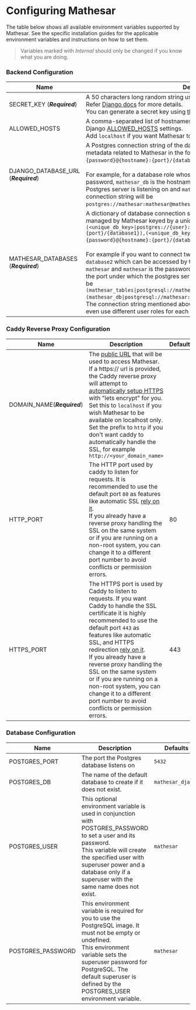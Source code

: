 # Configuring Mathesar 

The table below shows all available environment variables supported by Mathesar. See the specific installation guides for the applicable environment variables and instructions on how to set them.

> Variables marked with *Internal* should only be changed if you know what you are 
> doing.


### Backend Configuration
| Name                                     | Description                                                                                                                                                                                                                                                                                                                                                                                                                                                                                                                                                                                                                                                                                                                                                                                                                                                                                                                                                                                      | Defaults                     |
|------------------------------------------|--------------------------------------------------------------------------------------------------------------------------------------------------------------------------------------------------------------------------------------------------------------------------------------------------------------------------------------------------------------------------------------------------------------------------------------------------------------------------------------------------------------------------------------------------------------------------------------------------------------------------------------------------------------------------------------------------------------------------------------------------------------------------------------------------------------------------------------------------------------------------------------------------------------------------------------------------------------------------------------------------|------------------------------|
| SECRET_KEY (_**Required**_)              | A 50 characters long random string used by Django for cryptographic signing.<br/> Refer [Django docs](https://docs.djangoproject.com/en/3.2/ref/settings/#std:setting-SECRET_KEY) for more details.<br/> You can generate a secret key using [this tool](https://djecrety.ir/).                                                                                                                                                                                                                                                                                                                                                                                                                                                                                                                                                                                                                                                                                                                  |                              |
| ALLOWED_HOSTS                            | A comma-separated list of hostnames that can serve Mathesar. It will be added to Django [ALLOWED_HOSTS](https://docs.djangoproject.com/en/4.2/ref/settings/#allowed-hosts) settings. <br/>Add `localhost` if you want Mathesar to be accessible from localhost too.                                                                                                                                                                                                                                                                                                                                                                                                                                                                                                                                                                                                                                                                                                                           | `*`                          |
| DJANGO_DATABASE_URL (_**Required**_)     | A Postgres connection string of the database which will be used for storing metadata related to Mathesar in the format of: `postgres://{user}:{password}@{hostname}:{port}/{database-name}`.<br/><br/> For example, for a database role whose username is `mathesar` and  `mathesar` is the password, `mathesar_db` is the hostname, and `5432` is the port under which the Postgres server is listening on and `mathesar_django` is the database name, then the connection string will be `postgres://mathesar:mathesar@mathesar_db:5432/mathesar_django`.                                                                                                                                                                                                                                                                                                                                                                                                                                      |                              |
| MATHESAR_DATABASES (_**Required**_)      | A dictionary of database connection string of the external databases to be managed by Mathesar keyed by a unique database key. It should of the format `(<unique_db_key>\|postgres://{user}:{password}@{hostname}:{port}/{database1}),(<unique_db_key>\|postgres://{user}:{password}@{hostname}:{port}/{database2}),...`.<br/><br/> For example if you want to connect two external databases called `database1` and `database2` which can be accessed by the same user role whose username is `mathesar` and  `mathesar` is the password, `mathesar_db` is the host name and `5432` is the port under which the postgres server is listening on, the connection string will be `(mathesar_tables\|postgresql://mathesar:mathesar@mathesar_db:5432/database1),(mathesar_db\|postgresql://mathesar:mathesar@mathesar_db:5432/database2)`.<br/> The connection string mentioned above is just a convenient example, you can even use different user roles for each database based on your use case |                              |

### Caddy Reverse Proxy Configuration
| Name                        | Description                                                                                                                                                                                                                                                                                                                                                                                                                                                                                                    | Defaults |
|-----------------------------|----------------------------------------------------------------------------------------------------------------------------------------------------------------------------------------------------------------------------------------------------------------------------------------------------------------------------------------------------------------------------------------------------------------------------------------------------------------------------------------------------------------|----------|
| DOMAIN_NAME(_**Required**_) | The [public URL](https://caddyserver.com/docs/caddyfile/concepts#addresses) that will be used to access Mathesar. If a https:// url is provided, the Caddy reverse proxy will attempt to [automatically setup HTTPS](https://caddyserver.com/docs/automatic-https) with "lets encrypt" for you. Set this to `localhost` if you wish Mathesar to be available on localhost only. <br/>Set the prefix to `http` if you don't want caddy to automatically handle the SSL, for example `http://<your_domain_name>` |          |
| HTTP_PORT                   | The HTTP port used by caddy to listen for requests. It is recommended to use the default port `80` as features like automatic SSL [rely on it](https://caddyserver.com/docs/automatic-https#acme-challenges).<br/> If you already have a reverse proxy handling the SSL on the same system or if you are running on a non-root system, you can change it to a different port number to avoid conflicts or permission errors.                                                                                   | 80       |
| HTTPS_PORT                  | The HTTPS port is used by Caddy to listen to requests. If you want Caddy to handle the SSL certificate it is highly recommended to use the default port `443` as features like automatic SSL, and HTTPS redirection [rely on it](https://caddyserver.com/docs/automatic-https#acme-challenges).<br/> If you already have a reverse proxy handling the SSL on the same system or if you are running on a non-root system, you can change it to a different port number to avoid conflicts or permission errors.       | 443      |

### Database Configuration

| Name              | Description                                                                                                                                                                                                                                                          | Defaults          |
|-------------------|----------------------------------------------------------------------------------------------------------------------------------------------------------------------------------------------------------------------------------------------------------------------|-------------------|
| POSTGRES_PORT     | The port the Postgres database listens on                                                                                                                                                                                                                            | `5432`            |
| POSTGRES_DB       | The name of the default database to create if it does not exist.                                                                                                                                                                                                    | `mathesar_django` |
| POSTGRES_USER     | This optional environment variable is used in conjunction with POSTGRES_PASSWORD to set a user and its password.<br/> This variable will create the specified user with superuser power and a database only if a superuser with the same name does not exist.       | `mathesar`        |
| POSTGRES_PASSWORD | This environment variable is required for you to use the PostgreSQL image. It must not be empty or undefined.<br/> This environment variable sets the superuser password for PostgreSQL. The default superuser is defined by the POSTGRES_USER environment variable. | `mathesar`        |
